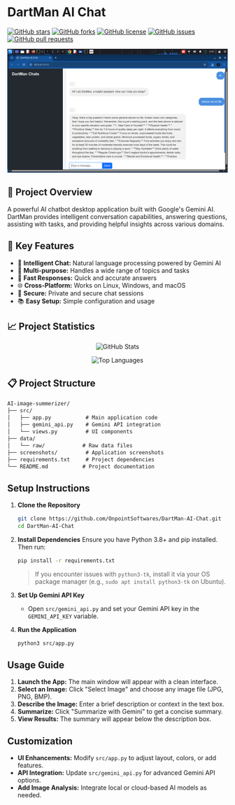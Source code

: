 # DartMan AI Chat

[![GitHub stars](https://img.shields.io/github/stars/OnpointSoftwares/DartMan-AI-Chat?style=social)](https://github.com/OnpointSoftwares/DartMan-AI-Chat/stargazers)
[![GitHub forks](https://img.shields.io/github/forks/OnpointSoftwares/DartMan-AI-Chat?style=social)](https://github.com/OnpointSoftwares/DartMan-AI-Chat/network/members)
[![GitHub license](https://img.shields.io/github/license/OnpointSoftwares/DartMan-AI-Chat)](https://github.com/OnpointSoftwares/DartMan-AI-Chat/blob/main/LICENSE)
[![GitHub issues](https://img.shields.io/github/issues/OnpointSoftwares/DartMan-AI-Chat)](https://github.com/OnpointSoftwares/DartMan-AI-Chat/issues)
[![GitHub pull requests](https://img.shields.io/github/issues-pr/OnpointSoftwares/DartMan-AI-Chat)](https://github.com/OnpointSoftwares/DartMan-AI-Chat/pulls)

<p align="center">
  <img src="screenshots/dartmanchat.png" alt="Application Screenshot" width="600">
</p>

## 🚀 Project Overview

A powerful AI chatbot desktop application built with Google's Gemini AI. DartMan provides intelligent conversation capabilities, answering questions, assisting with tasks, and providing helpful insights across various domains.

## 🎯 Key Features

- 💬 **Intelligent Chat:** Natural language processing powered by Gemini AI
- 🌟 **Multi-purpose:** Handles a wide range of topics and tasks
- 🚀 **Fast Responses:** Quick and accurate answers
- 🌐 **Cross-Platform:** Works on Linux, Windows, and macOS
- 🔐 **Secure:** Private and secure chat sessions
- 📚 **Easy Setup:** Simple configuration and usage

## 📈 Project Statistics

<p align="center">
  <img src="https://github-readme-stats.vercel.app/api?username=OnpointSoftwares&repo=DartMan-AI-Chat&show_icons=true&theme=radical" alt="GitHub Stats">
</p>

<p align="center">
  <img src="https://github-readme-stats.vercel.app/api/top-langs/?username=OnpointSoftwares&repo=DartMan-AI-Chat&layout=compact&theme=radical" alt="Top Languages">
</p>

## 📋 Project Structure

```
AI-image-summerizer/
├── src/
│   ├── app.py           # Main application code
│   ├── gemini_api.py    # Gemini API integration
│   └── views.py         # UI components
├── data/
│   └── raw/            # Raw data files
├── screenshots/         # Application screenshots
├── requirements.txt     # Project dependencies
└── README.md           # Project documentation
```

## Setup Instructions
1. **Clone the Repository**
   ```bash
   git clone https://github.com/OnpointSoftwares/DartMan-AI-Chat.git
   cd DartMan-AI-Chat
   ```
2. **Install Dependencies**
   Ensure you have Python 3.8+ and pip installed. Then run:
   ```bash
   pip install -r requirements.txt
   ```
   > If you encounter issues with `python3-tk`, install it via your OS package manager (e.g., `sudo apt install python3-tk` on Ubuntu).

3. **Set Up Gemini API Key**
   - Open `src/gemini_api.py` and set your Gemini API key in the `GEMINI_API_KEY` variable.

4. **Run the Application**
   ```bash
   python3 src/app.py
   ```

## Usage Guide
1. **Launch the App:** The main window will appear with a clean interface.
2. **Select an Image:** Click "Select Image" and choose any image file (JPG, PNG, BMP).
3. **Describe the Image:** Enter a brief description or context in the text box.
4. **Summarize:** Click "Summarize with Gemini" to get a concise summary.
5. **View Results:** The summary will appear below the description box.

## Customization
- **UI Enhancements:** Modify `src/app.py` to adjust layout, colors, or add features.
- **API Integration:** Update `src/gemini_api.py` for advanced Gemini API options.
- **Add Image Analysis:** Integrate local or cloud-based AI models as needed.

